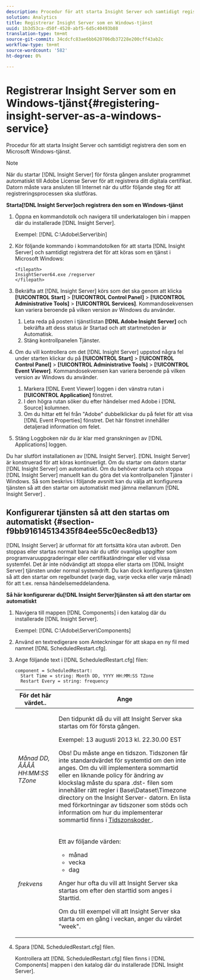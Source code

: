 ```yaml
---
description: Procedur för att starta Insight Server och samtidigt registrera den som en Microsoft Windows-tjänst.
solution: Analytics
title: Registrerar Insight Server som en Windows-tjänst
uuid: 1b3d53ca-d50f-4520-abf5-6d5c40493b88
translation-type: tm+mt
source-git-commit: 34cdcfc83ae6bb620706db37228e200cff43ab2c
workflow-type: tm+mt
source-wordcount: '582'
ht-degree: 0%

---
```



# Registrerar Insight Server som en Windows-tjänst{#registering-insight-server-as-a-windows-service}

Procedur för att starta Insight Server och samtidigt registrera den som en Microsoft Windows-tjänst.

>[!NOTE]
>
>När du startar [!DNL Insight Server] för första gången ansluter programmet automatiskt till Adobe License Server för att registrera ditt digitala certifikat. Datorn måste vara ansluten till Internet när du utför följande steg för att registreringsprocessen ska slutföras.

**Starta[!DNL Insight Server]och registrera den som en Windows-tjänst**

1. Öppna en kommandotolk och navigera till underkatalogen bin i mappen där du installerade [!DNL Insight Server].

   Exempel: [!DNL C:\Adobe\Server\bin]

1. Kör följande kommando i kommandotolken för att starta [!DNL Insight Server] och samtidigt registrera det för att köras som en tjänst i Microsoft Windows:

   ```
   <filepath>
   InsightServer64.exe /regserver 
   </filepath>
   ```

1. Bekräfta att [!DNL Insight Server] körs som det ska genom att klicka **[!UICONTROL Start]** > **[!UICONTROL Control Panel]** > **[!UICONTROL Administrative Tools]** > **[!UICONTROL Services]**. Kommandosekvensen kan variera beroende på vilken version av Windows du använder.

   1. Leta reda på posten i tjänstlistan **[!DNL Adobe Insight Server]** och bekräfta att dess status är Startad och att startmetoden är Automatisk.
   1. Stäng kontrollpanelen Tjänster.

1. Om du vill kontrollera om det [!DNL Insight Server] uppstod några fel under starten klickar du på **[!UICONTROL Start]** > **[!UICONTROL Control Panel]** > **[!UICONTROL Administrative Tools]** > **[!UICONTROL Event Viewer]**. Kommandosekvensen kan variera beroende på vilken version av Windows du använder.

   1. Markera [!DNL Event Viewer] loggen i den vänstra rutan i **[!UICONTROL Application]** fönstret.
   1. I den högra rutan söker du efter händelser med Adobe i [!DNL Source] kolumnen.
   1. Om du hittar ett fel från &quot;Adobe&quot; dubbelklickar du på felet för att visa [!DNL Event Properties] fönstret. Det här fönstret innehåller detaljerad information om felet.

1. Stäng Loggboken när du är klar med granskningen av [!DNL Applications] loggen.

Du har slutfört installationen av [!DNL Insight Server]. [!DNL Insight Server] är konstruerad för att köras kontinuerligt. Om du startar om datorn startar [!DNL Insight Server] om automatiskt. Om du behöver starta och stoppa [!DNL Insight Server] manuellt kan du göra det via kontrollpanelen Tjänster i Windows. Så som beskrivs i följande avsnitt kan du välja att konfigurera tjänsten så att den startar om automatiskt med jämna mellanrum [!DNL Insight Server] .

## Konfigurerar tjänsten så att den startas om automatiskt {#section-f9bb91614513435f84ee55c0ec8edb13}

[!DNL Insight Server] är utformat för att fortsätta köra utan avbrott. Den stoppas eller startas normalt bara när du utför ovanliga uppgifter som programvaruuppgraderingar eller certifikatändringar eller vid vissa systemfel. Det är inte nödvändigt att stoppa eller starta om [!DNL Insight Server] tjänsten under normal systemdrift. Du kan dock konfigurera tjänsten så att den startar om regelbundet (varje dag, varje vecka eller varje månad) för att t.ex. rensa händelsemeddelandena.

**Så här konfigurerar du[!DNL Insight Server]tjänsten så att den startar om automatiskt**

1. Navigera till mappen [!DNL Components] i den katalog där du installerade [!DNL Insight Server].

   Exempel: [!DNL C:\Adobe\Server\Components]

1. Använd en textredigerare som Anteckningar för att skapa en ny fil med namnet [!DNL ScheduledRestart.cfg].
1. Ange följande text i [!DNL ScheduledRestart.cfg] filen:

   ```
   component = ScheduledRestart:  
     Start Time = string: Month DD, YYYY HH:MM:SS TZone 
     Restart Every = string: frequency
   ```

   <table id="table_AC05861E141E4928BE844C8611DEC43D"> 
    <thead> 
      <tr> 
      <th colname="col1" class="entry"> För det här värdet.. </th> 
      <th colname="col2" class="entry"> Ange </th> 
      </tr> 
    </thead>
    <tbody> 
      <tr> 
      <td colname="col1"> <i>Månad DD, ÅÅÅÅ HH:MM:SS TZone</i> </td> 
      <td colname="col2"> <p>Den tidpunkt då du vill <span class="keyword"> att </span> Insight Server ska startas om för första gången. </p> <p>Exempel: 13 augusti 2013 kl. 22.30.00 EST </p> <p> <p>Obs!  Du måste ange en tidszon. Tidszonen får inte standardvärdet för systemtid om den inte anges. Om du vill implementera sommartid eller en liknande policy för ändring av klockslag måste du spara <span class="filepath"> .dst- </span> filen som innehåller rätt regler i Base\Dataset\Timezone directory on the <span class="keyword"> Insight Server- </span> datorn. En lista med förkortningar av tidszoner som stöds och information om hur du implementerar sommartid finns i <a href="../../../../home/c-inst-svr/c-time-zn-cds.md#concept-eed5ba32d5d347cf94b76db83b29f211"> Tidszonskoder </a>. </p> </p> </td> 
      </tr> 
      <tr> 
      <td colname="col1"> <i>frekvens</i> </td> 
      <td colname="col2"> <p>Ett av följande värden: 
       <ul id="ul_C29A40CD8FBB4333B5FA1D9E7DAD35EC"> 
       <li id="li_9FE07DD30C524CBB81C8F7968E7C733E">månad </li> 
       <li id="li_E5E1B97ED8FB43C0BDA496C620D24A4C">vecka </li> 
       <li id="li_E6043B382FAE4B5D85CAADDFA60E4902">dag </li> 
       </ul> </p> <p>Anger hur ofta du vill att <span class="keyword"> Insight Server </span> ska startas om efter den starttid som anges i Starttid. </p> <p>Om du till exempel vill att <span class="keyword"> </span> Insight Server ska starta om en gång i veckan, anger du värdet "week". </p> </td> 
      </tr> 
    </tbody> 
   </table>

1. Spara [!DNL ScheduledRestart.cfg] filen.

   Kontrollera att [!DNL ScheduledRestart.cfg] filen finns i [!DNL Components] mappen i den katalog där du installerade [!DNL Insight Server].
